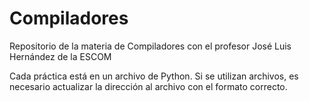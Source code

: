 # Compiladores
Repositorio de la materia de Compiladores con el profesor José Luis Hernández de la ESCOM

Cada práctica está en un archivo de Python. Si se utilizan archivos, es necesario actualizar la dirección al archivo con el formato correcto.
